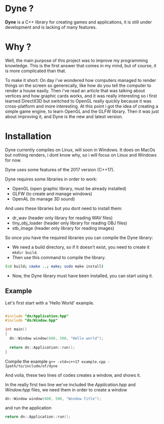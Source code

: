 
# Dyne ?

**Dyne** is a C++ library for creating games and applications, it is still under development and is lacking of many features.


# Why ?

Well, the main purpose of this project was to improve my programming knowledge. This is the first answer that comes in my mind, but of course, it is more complicated than that.

To make it short: On day i've wondered how computers managed to render things on the screen so generecally, like how do you tell the computer to render a house easily. Then i've read an article that was talking about vertices and how graphic cards works, and it was really interesting so i first learned DirectX3D but switched to OpenGL really quickly because it was cross-platform and more interesting. At this point i got the idea of creating a simple game engine, to learn OpenGL and the GLFW library. Then it was just about improving it, and Dyne is the new and latest version.

# Installation

Dyne currently compiles on Linux, will soon in Windows. It does on MacOs but nothing renders, i dont know why, so i will focus on Linux and Windows for now.

Dyne uses some features of the 2017 version (C++17).

Dyne requires some libraries in order to work:

- OpenGL (open graphic library, must be already installed)
- GLFW (to create and manage windows)
- OpenAL (to manage 3D sound)

And uses these libraries but you dont need to install them:

- dr_wav (header only library for reading WAV files)
- tiny_obj_loader (header only library for reading OBJ files)
- stb_image (header only library for reading images)

So once you have the required libraries you can compile the Dyne library:

- We need a build directory, so if it doesn't exist, you need to create it `mkdir build`.
- Then use this command to compile the library.

```bash
(cd build; cmake ..; make; sudo make install)
```
- Now, the Dyne library must have been installed, you can start using it.

## Example

Let's first start with a 'Hello World' example.

```C++

#include "dn/Application.hpp"
#include "dn/Window.hpp"

int main()
{
  dn::Window window(600, 500, "Hello world");
  
  return dn::Application::run();
}

```

Compile the example `g++ -std=c++17 example.cpp -Ipath/to/include/of/dyne`

And voila, these two lines of codes creates a window, and shows it.

In the really first two line we've included the *Application.hpp* and *Window.hpp* files, we need them in order to create a window
```C++
dn::Window window(600, 500, "Window Title");
```
and run the application
```C++
return dn::Application::run();
```
